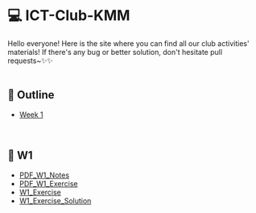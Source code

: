 # :computer: ICT-Club-KMM
Hello everyone! Here is the site where you can find all our club activities' materials! If there's any bug or better solution, don't hesitate pull requests~:sparkles::sparkles:
<br><br>

## :pushpin: Outline
- [Week 1](#balloon-w1)

<br>

## :balloon: W1
- [PDF_W1_Notes](https://drive.google.com/file/d/1ZPF-R9N115jEW_Nl9UAG2xa4Rwu3mSUN/view?usp=sharing)
- [PDF_W1_Exercise](https://drive.google.com/file/d/1ZPF-R9N115jEW_Nl9UAG2xa4Rwu3mSUN/view?usp=sharing)
- [W1_Exercise](https://github.com/nwjun/ICT-Club-KMM/tree/main/W1/Exercise)
- [W1_Exercise_Solution](https://github.com/nwjun/ICT-Club-KMM/blob/main/W1/Exercise/W1_Exercise_Solution.py)
